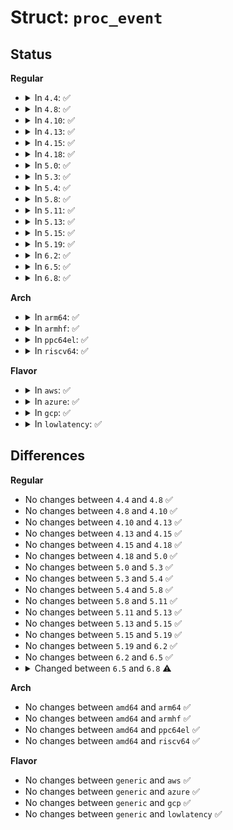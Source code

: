 # Struct: <code>proc_event</code>

## Status
<b>Regular</b>
<ul>
<li>
<details>
<summary>In <code>4.4</code>: ✅</summary>

```c
struct proc_event {
    enum what what;
    __u32 cpu;
    __u64 timestamp_ns;
    union (anon) event_data;
};
```
</details>
</li>
<li>
<details>
<summary>In <code>4.8</code>: ✅</summary>

```c
struct proc_event {
    enum what what;
    __u32 cpu;
    __u64 timestamp_ns;
    union (anon) event_data;
};
```
</details>
</li>
<li>
<details>
<summary>In <code>4.10</code>: ✅</summary>

```c
struct proc_event {
    enum what what;
    __u32 cpu;
    __u64 timestamp_ns;
    union (anon) event_data;
};
```
</details>
</li>
<li>
<details>
<summary>In <code>4.13</code>: ✅</summary>

```c
struct proc_event {
    enum what what;
    __u32 cpu;
    __u64 timestamp_ns;
    union (anon) event_data;
};
```
</details>
</li>
<li>
<details>
<summary>In <code>4.15</code>: ✅</summary>

```c
struct proc_event {
    enum what what;
    __u32 cpu;
    __u64 timestamp_ns;
    union (anon) event_data;
};
```
</details>
</li>
<li>
<details>
<summary>In <code>4.18</code>: ✅</summary>

```c
struct proc_event {
    enum what what;
    __u32 cpu;
    __u64 timestamp_ns;
    union (anon) event_data;
};
```
</details>
</li>
<li>
<details>
<summary>In <code>5.0</code>: ✅</summary>

```c
struct proc_event {
    enum what what;
    __u32 cpu;
    __u64 timestamp_ns;
    union (anon) event_data;
};
```
</details>
</li>
<li>
<details>
<summary>In <code>5.3</code>: ✅</summary>

```c
struct proc_event {
    enum what what;
    __u32 cpu;
    __u64 timestamp_ns;
    union (anon) event_data;
};
```
</details>
</li>
<li>
<details>
<summary>In <code>5.4</code>: ✅</summary>

```c
struct proc_event {
    enum what what;
    __u32 cpu;
    __u64 timestamp_ns;
    union (anon) event_data;
};
```
</details>
</li>
<li>
<details>
<summary>In <code>5.8</code>: ✅</summary>

```c
struct proc_event {
    enum what what;
    __u32 cpu;
    __u64 timestamp_ns;
    union (anon) event_data;
};
```
</details>
</li>
<li>
<details>
<summary>In <code>5.11</code>: ✅</summary>

```c
struct proc_event {
    enum what what;
    __u32 cpu;
    __u64 timestamp_ns;
    union (anon) event_data;
};
```
</details>
</li>
<li>
<details>
<summary>In <code>5.13</code>: ✅</summary>

```c
struct proc_event {
    enum what what;
    __u32 cpu;
    __u64 timestamp_ns;
    union (anon) event_data;
};
```
</details>
</li>
<li>
<details>
<summary>In <code>5.15</code>: ✅</summary>

```c
struct proc_event {
    enum what what;
    __u32 cpu;
    __u64 timestamp_ns;
    union (anon) event_data;
};
```
</details>
</li>
<li>
<details>
<summary>In <code>5.19</code>: ✅</summary>

```c
struct proc_event {
    enum what what;
    __u32 cpu;
    __u64 timestamp_ns;
    union (anon) event_data;
};
```
</details>
</li>
<li>
<details>
<summary>In <code>6.2</code>: ✅</summary>

```c
struct proc_event {
    enum what what;
    __u32 cpu;
    __u64 timestamp_ns;
    union (anon) event_data;
};
```
</details>
</li>
<li>
<details>
<summary>In <code>6.5</code>: ✅</summary>

```c
struct proc_event {
    enum what what;
    __u32 cpu;
    __u64 timestamp_ns;
    union (anon) event_data;
};
```
</details>
</li>
<li>
<details>
<summary>In <code>6.8</code>: ✅</summary>

```c
struct proc_event {
    enum proc_cn_event what;
    __u32 cpu;
    __u64 timestamp_ns;
    union (anon) event_data;
};
```
</details>
</li>
</ul>
<b>Arch</b>
<ul>
<li>
<details>
<summary>In <code>arm64</code>: ✅</summary>

```c
struct proc_event {
    enum what what;
    __u32 cpu;
    __u64 timestamp_ns;
    union (anon) event_data;
};
```
</details>
</li>
<li>
<details>
<summary>In <code>armhf</code>: ✅</summary>

```c
struct proc_event {
    enum what what;
    __u32 cpu;
    __u64 timestamp_ns;
    union (anon) event_data;
};
```
</details>
</li>
<li>
<details>
<summary>In <code>ppc64el</code>: ✅</summary>

```c
struct proc_event {
    enum what what;
    __u32 cpu;
    __u64 timestamp_ns;
    union (anon) event_data;
};
```
</details>
</li>
<li>
<details>
<summary>In <code>riscv64</code>: ✅</summary>

```c
struct proc_event {
    enum what what;
    __u32 cpu;
    __u64 timestamp_ns;
    union (anon) event_data;
};
```
</details>
</li>
</ul>
<b>Flavor</b>
<ul>
<li>
<details>
<summary>In <code>aws</code>: ✅</summary>

```c
struct proc_event {
    enum what what;
    __u32 cpu;
    __u64 timestamp_ns;
    union (anon) event_data;
};
```
</details>
</li>
<li>
<details>
<summary>In <code>azure</code>: ✅</summary>

```c
struct proc_event {
    enum what what;
    __u32 cpu;
    __u64 timestamp_ns;
    union (anon) event_data;
};
```
</details>
</li>
<li>
<details>
<summary>In <code>gcp</code>: ✅</summary>

```c
struct proc_event {
    enum what what;
    __u32 cpu;
    __u64 timestamp_ns;
    union (anon) event_data;
};
```
</details>
</li>
<li>
<details>
<summary>In <code>lowlatency</code>: ✅</summary>

```c
struct proc_event {
    enum what what;
    __u32 cpu;
    __u64 timestamp_ns;
    union (anon) event_data;
};
```
</details>
</li>
</ul>

## Differences
<b>Regular</b>
<ul>
<li>
No changes between <code>4.4</code> and <code>4.8</code> ✅
</li>
<li>
No changes between <code>4.8</code> and <code>4.10</code> ✅
</li>
<li>
No changes between <code>4.10</code> and <code>4.13</code> ✅
</li>
<li>
No changes between <code>4.13</code> and <code>4.15</code> ✅
</li>
<li>
No changes between <code>4.15</code> and <code>4.18</code> ✅
</li>
<li>
No changes between <code>4.18</code> and <code>5.0</code> ✅
</li>
<li>
No changes between <code>5.0</code> and <code>5.3</code> ✅
</li>
<li>
No changes between <code>5.3</code> and <code>5.4</code> ✅
</li>
<li>
No changes between <code>5.4</code> and <code>5.8</code> ✅
</li>
<li>
No changes between <code>5.8</code> and <code>5.11</code> ✅
</li>
<li>
No changes between <code>5.11</code> and <code>5.13</code> ✅
</li>
<li>
No changes between <code>5.13</code> and <code>5.15</code> ✅
</li>
<li>
No changes between <code>5.15</code> and <code>5.19</code> ✅
</li>
<li>
No changes between <code>5.19</code> and <code>6.2</code> ✅
</li>
<li>
No changes between <code>6.2</code> and <code>6.5</code> ✅
</li>
<li>
<details>
<summary>Changed between <code>6.5</code> and <code>6.8</code> ⚠️</summary>
<ul>
<li>
<b>Field type changed. </b>
<code>enum what what</code> ➡️ <code>enum proc_cn_event what</code>
</li>
</ul>
</details>
</li>
</ul>
<b>Arch</b>
<ul>
<li>
No changes between <code>amd64</code> and <code>arm64</code> ✅
</li>
<li>
No changes between <code>amd64</code> and <code>armhf</code> ✅
</li>
<li>
No changes between <code>amd64</code> and <code>ppc64el</code> ✅
</li>
<li>
No changes between <code>amd64</code> and <code>riscv64</code> ✅
</li>
</ul>
<b>Flavor</b>
<ul>
<li>
No changes between <code>generic</code> and <code>aws</code> ✅
</li>
<li>
No changes between <code>generic</code> and <code>azure</code> ✅
</li>
<li>
No changes between <code>generic</code> and <code>gcp</code> ✅
</li>
<li>
No changes between <code>generic</code> and <code>lowlatency</code> ✅
</li>
</ul>
